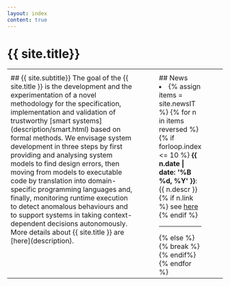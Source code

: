 ```yaml
---
layout: index
content: true
---
```


# {{ site.title}}

<table>
  <tr>
    <th style="width:85; text-align:left"></th>
    <th style="width:15%; text-align:left"></th>
  </tr>
  <tr>
    <td valign="top" markdown="1" style="padding-right: 50px;">
## {{ site.subtitle}}
The goal of the {{ site.title }} is the development and the experimentation
of a novel methodology for the specification, implementation and
validation of trustworthy [smart systems](description/smart.html) based on formal
methods. We envisage system development in three steps by first
providing and analysing system models to find design errors, then
moving from models to executable code by translation into
domain-specific programming languages and, finally, monitoring runtime
execution to detect anomalous behaviours and to support systems in
taking context-dependent decisions autonomously.
More details about  {{ site.title }} are [here](description).
</td>
    <td valign="top" markdown="1" style="padding-right: 50px;">
## News
<div markdown="1" class="scroll">
<li>{% assign items = site.newsIT %}
{% for n in items reversed %}
{% if forloop.index <= 10 %}
<b>{{ n.date  | date: '%B %d, %Y' }}</b>: {{ n.descr }} {% if n.link %} see <a href="{{ n.link }}" target="_blank">here</a>
{% endif %}
<hr>
{% else %} {% break %} {% endif%}
{% endfor %}
</li>
</div>
</td>
</tr>
</table>


